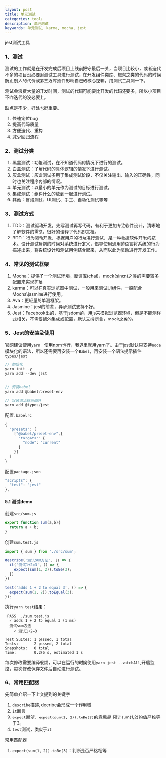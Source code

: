 ```yaml
---
layout: post
title: 单元测试
categories: tools
description: 单元测试
keywords: 单元测试, karma, mocha, jest
---
```


jest测试工具

### 1、测试

测试的工作就是在开发完成后项目上线前把守最后一关，当项目比较小，或者迭代不多的项目没必要用测试工具进行测试，在开发组件类库、框架之类的代码的时候防止别人的代价或第三方库插件影响自己的核心逻辑，用测试工具测一下。

测试会浪费大量的开发时间，测试的代码可能要比开发的代码还要多，所以小项目不咋迭代的没必要上。

缺点是不少，好处也挺重要。

1. 快速定位bug
2. 提高代码质量
3. 方便迭代、重构
4. 减少回归流程


### 2、测试分类

1. 黑盒测试：功能测试，在不知道代码的情况下进行的测试。
2. 白盒测试：了解代码的具体逻辑的情况下进行测试。
3. 灰盒测试：灰盒测试多用于集成测试阶段，不仅关注输出、输入的正确性，同时也关注程序内部的情况。
4. 单元测试：以最小的单元作为测试的目标进行测试。
5. 集成测试：组件什么的放到一起进行测试。
6. 其他：冒烟测试、UI测试、手工、自动化测试等等

### 3、测试方式

1. TDD：测试驱动开发，先写测试再写代码，有利于更加专注软件设计，清晰地了解软件的需求，很好的诠释了代码即文档。
2. BDD：行为驱动开发，根据用户的行为进行测试，是一种敏捷软件开发的技术。设计测试用例的时候对系统进行定义，倡导使用通用的语言将系统的行为描述出来，将系统设计和测试用例结合起来，从而以此为驱动进行开发工作。


### 4、常见的测试框架

1. Mocha：提供了一个测试环境，断言库(chai)，mock(sinon)之类的需要较多配置来实现扩展
2. karma：可以在真实浏览器中测试，一般用来测试UI组件，一般配合Mocha\jasmine进行使用。
3. Ava：更轻量的单测框架。
4. Jasmine：jest的前辈，异步测试支持不好。
5. Jest：Facebook出的，基于jsdom的，用js来模拟浏览器环境，但是不能测样式相关，不需要额外集成或配置，默认支持断言，mock之类的。


### 5、Jest的安装及使用

官网建议使用`yarn`，使用npm也行，我这里就用yarn了。由于jest默认只支持`node`模块化的语法，所以还需要再安装一个`Babel`，再安装一个语法提示插件`types/jest`

```js
// 初始化
yarn init -y
yarn add --dev jest


// 安装babel
yarn add @babel/preset-env

// 安装语法提示插件
yarn add @types/jest
```

配置`.babelrc`
```js
{
  "presets": [
    ["@babel/preset-env",{
      "targets": {
        "node": "current"
      }
    }]
  ]
}
```

配置`package.json`
```js
"scripts": {
  "test": "jest"
},
```

#### 5.1 测试demo

创建`src/sum.js`
```js
export function sum(a,b){
  return a + b;
}
```

创建`sum.test.js`
```js
import { sum } from './src/sum';

describe('测试sum方法', () => {
  it('测试1+2=3', () => {
    expect(sum(1, 2)).toBe(3);
  })
})

test('adds 1 + 2 to equal 3', () => {
  expect(sum(1, 2)).toEqual(3);
});
```

执行`yarn test`结果：
```
 PASS  ./sum.test.js
  ✓ adds 1 + 2 to equal 3 (1 ms)
  测试sum方法
    ✓ 测试1+2=3

Test Suites: 1 passed, 1 total
Tests:       2 passed, 2 total
Snapshots:   0 total
Time:        0.276 s, estimated 1 s
```

每次修改需要编译很烦，可以在运行的时候使用`yarn jest --watchAll`,开启监控，每次修改保存文件后自动进行测试。


### 6、常用匹配器

先简单介绍一下上文提到的关键字
1. `describe`描述, decribe会形成一个作用域
2. `it`断言
3. `expect`期望，`expect(sum(1, 2)).toBe(3)`的意思是 预计sum(1,2)的值严格等于3。
4. `test`测试，类似于`it`


常用匹配器

1. `expect(sum(1, 2)).toBe(3)`：判断是否严格相等 